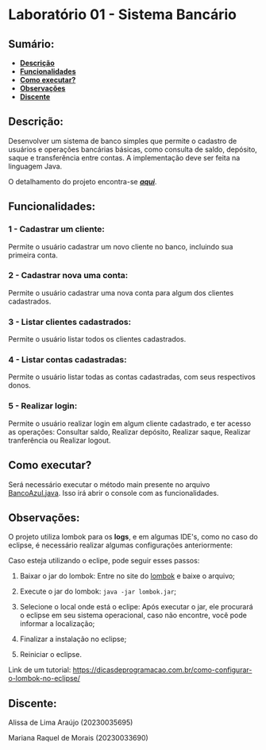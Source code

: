 # Laboratório 01 - Sistema Bancário

## Sumário:
* **[Descrição](#descrição)**
* **[Funcionalidades](#funcionalidades)**
* **[Como executar?](#como-executar)**
* **[Observações](#observações)**
* **[Discente](#discente)**


## Descrição:
Desenvolver um sistema de banco simples que permite o cadastro de usuários e operações bancárias básicas, como consulta de saldo, depósito, saque e transferência entre contas. A implementação deve ser feita na linguagem Java.

O detalhamento do projeto encontra-se __*[aqui](src/main/resources/LAB_1_LP_2.pdf)*__.


## Funcionalidades:

### 1 - Cadastrar um cliente:
Permite o usuário cadastrar um novo cliente no banco, incluindo sua primeira conta.

### 2 - Cadastrar nova uma conta:
Permite o usuário cadastrar uma nova conta para algum dos clientes cadastrados.

### 3 - Listar clientes cadastrados:
Permite o usuário listar todos os clientes cadastrados.

### 4 - Listar contas cadastradas:
Permite o usuário listar todas as contas cadastradas, com seus respectivos donos.

### 5 - Realizar login:
Permite o usuário realizar login em algum cliente cadastrado, e ter acesso as operações: Consultar saldo, Realizar depósito, Realizar saque, Realizar tranferência ou Realizar logout.


## Como executar?

Será necessário executar o método main presente no arquivo [BancoAzul.java](src/main/java/ufrn/bti/bancoAzul/BancoAzul.java). Isso irá abrir o console com as funcionalidades.


## Observações:

O projeto utiliza lombok para os **logs**, e em algumas IDE's, como no caso do eclipse, é necessário realizar algumas configurações anteriormente:

Caso esteja utilizando o eclipe, pode seguir esses passos:

1. Baixar o jar do lombok: Entre no site do [lombok](https://projectlombok.org/) e baixe o arquivo;

2. Execute o jar do lombok: ```java -jar lombok.jar```;

3. Selecione o local onde está o eclipe: Após executar o jar, ele procurará o eclipse em seu sistema operacional, caso não encontre, você pode informar a localização;

4. Finalizar a instalação no eclipse;

5. Reiniciar o eclipse.

Link de um tutorial: https://dicasdeprogramacao.com.br/como-configurar-o-lombok-no-eclipse/


## Discente:
Alissa de Lima Araújo (20230035695)

Mariana Raquel de Morais (20230033690)





